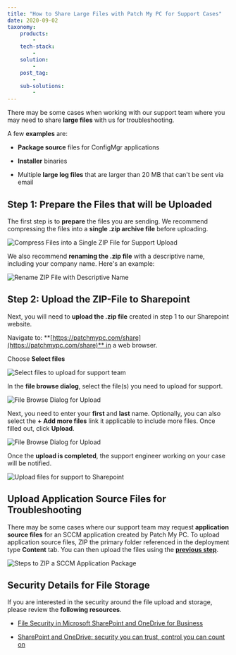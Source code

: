 ```yaml
---
title: "How to Share Large Files with Patch My PC for Support Cases"
date: 2020-09-02
taxonomy:
    products:
        - 
    tech-stack:
        - 
    solution:
        - 
    post_tag:
        - 
    sub-solutions:
        - 
---
```


There may be some cases when working with our support team where you may need to share **large files** with us for troubleshooting.

A few **examples** are:

- **Package source** files for ConfigMgr applications

- **Installer** binaries

- Multiple **large log files** that are larger than 20 MB that can't be sent via email

## Step 1: Prepare the Files that will be Uploaded

The first step is to **prepare** the files you are sending. We recommend compressing the files into a **single .zip archive file** before uploading.

![Compress Files into a Single ZIP File for Support Upload](images/Compress-Files-into-a-Single-ZIP-File-for-Support-Upload.png)

We also recommend **renaming the .zip file** with a descriptive name, including your company name. Here's an example:

![Rename ZIP File with Descriptive Name](images/Rename-ZIP-File-with-Descriptive-Name.png)

## Step 2: Upload the ZIP-File to Sharepoint

Next, you will need to **upload the .zip file** created in step 1 to our Sharepoint website.

Navigate to: **[https://patchmypc.com/share](https://patchmypc.com/share)** in a web browser.

Choose **Select files**

![Select files to upload for support team](images/Select-files-to-upload-for-support-team.png)

In the **file browse dialog**, select the file(s) you need to upload for support.

![File Browse Dialog for Upload](images/File-Browse-Dialog-for-Upload.png)

Next, you need to enter your **first** and **last** name. Optionally, you can also select the **\+ Add more files** link it applicable to include more files. Once filled out, click **Upload**.

![File Browse Dialog for Upload](images/File-Browse-Dialog-for-Upload.png)

Once the **upload is completed**, the support engineer working on your case will be notified.

![Upload files for support to Sharepoint](images/Upload-files-for-support-to-Sharepoint.png)

## Upload Application Source Files for Troubleshooting

There may be some cases where our support team may request **application source files** for an SCCM application created by Patch My PC. To upload application source files, ZIP the primary folder referenced in the deployment type **Content** tab. You can then upload the files using the **[previous step](#topic3)**.

![Steps to ZIP a SCCM Application Package](images/Steps-to-ZIP-a-SCCM-Application-Package.png)

## Security Details for File Storage

If you are interested in the security around the file upload and storage, please review the **following resources**.

- [File Security in Microsoft SharePoint and OneDrive for Business](https://www.microsoft.com/en-us/download/details.aspx?id=53884)

- [SharePoint and OneDrive: security you can trust, control you can count on](https://www.microsoft.com/security/blog/2017/10/10/sharepoint-and-onedrive-security-you-can-trust-control-you-can-count-on/)
